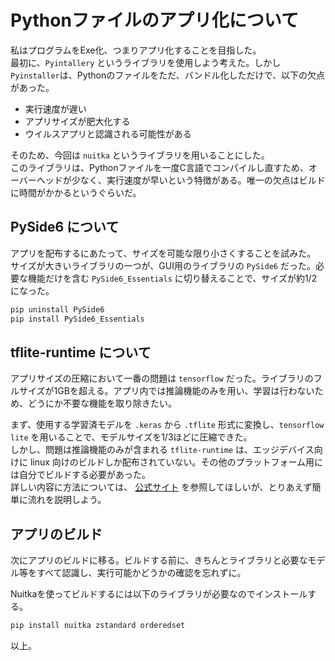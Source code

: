 # Pythonファイルのアプリ化について

私はプログラムをExe化、つまりアプリ化することを目指した。  
最初に、`Pyintallery` というライブラリを使用しよう考えた。しかし`Pyinstaller`は、Pythonのファイルをただ、バンドル化しただけで、以下の欠点があった。

- 実行速度が遅い
- アプリサイズが肥大化する
- ウイルスアプリと認識される可能性がある

そのため、今回は `nuitka` というライブラリを用いることにした。  
このライブラリは、Pythonファイルを一度C言語でコンパイルし直すため、オーバーヘッドが少なく、実行速度が早いという特徴がある。唯一の欠点はビルドに時間がかかるというぐらいだ。

## PySide6 について

アプリを配布するにあたって、サイズを可能な限り小さくすることを試みた。  
サイズが大きいライブラリの一つが、GUI用のライブラリの `PySide6` だった。必要な機能だけを含む `PySide6_Essentials` に切り替えることで、サイズが約1/2になった。

```bash
pip uninstall PySide6
pip install PySide6_Essentials
```

## tflite-runtime について

アプリサイズの圧縮において一番の問題は `tensorflow` だった。ライブラリのフルサイズが1GBを超える。アプリ内では推論機能のみを用い、学習は行わないため、どうにか不要な機能を取り除きたい。  

まず、使用する学習済モデルを `.keras` から `.tflite` 形式に変換し、`tensorflow lite` を用いることで、モデルサイズを1/3ほどに圧縮できた。  
しかし、問題は推論機能のみが含まれる `tflite-runtime` は、エッジデバイス向けに linux 向けのビルドしか配布されていない。その他のプラットフォーム用には自分でビルドする必要があった。  
詳しい内容に方法については、 [公式サイト](https://www.tensorflow.org/lite/guide/build_cmake_pip?hl=ja) を参照してほしいが、とりあえず簡単に流れを説明しよう。  

## アプリのビルド

次にアプリのビルドに移る。ビルドする前に、きちんとライブラリと必要なモデル等をすべて認識し、実行可能かどうかの確認を忘れずに。  

Nuitkaを使ってビルドするには以下のライブラリが必要なのでインストールする。  

```bash
pip install nuitka zstandard orderedset
```

以上。
